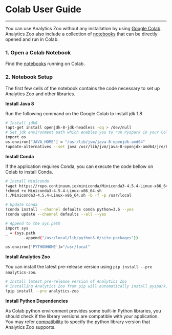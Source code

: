 # Colab User Guide

---

You can use Analytics Zoo without any installation by using  [Google Colab](https://colab.research.google.com/). Analytics Zoo also include a collection of [notebooks](./notebooks.md) that can be directly opened and run in Colab.

### **1. Open a Colab Notebook**

Find the [notebooks](./notebooks.md) running on Colab.

### **2. Notebook Setup**

The first few cells of the notebook contains the code necessary to set up Analytics Zoo and other libraries.

**Install Java 8**

Run the following command on the Google Colab to install jdk 1.8

```bash
# Install jdk8
!apt-get install openjdk-8-jdk-headless -qq > /dev/null
# Set jdk environment path which enables you to run Pyspark in your Colab environment.
import os
os.environ["JAVA_HOME"] = "/usr/lib/jvm/java-8-openjdk-amd64"
!update-alternatives --set java /usr/lib/jvm/java-8-openjdk-amd64/jre/bin/java
```

**Install Conda**

If the application requires Conda, you can execute the code bellow on Colab to install Conda.

```bash
# Install Miniconda
!wget https://repo.continuum.io/miniconda/Miniconda3-4.5.4-Linux-x86_64.sh
!chmod +x Miniconda3-4.5.4-Linux-x86_64.sh
!./Miniconda3-4.5.4-Linux-x86_64.sh -b -f -p /usr/local

# Update Conda
!conda install --channel defaults conda python=3.6 --yes
!conda update --channel defaults --all --yes

# Append to the sys.path
import sys
_ = (sys.path
        .append("/usr/local/lib/python3.6/site-packages"))

os.environ['PYTHONHOME']="/usr/local"
```

**Install Analytics Zoo**

You can install the latest pre-release version using `pip install --pre analytics-zoo`. 
```bash
# Install latest pre-release version of Analytics Zoo 
# Installing Analytics Zoo from pip will automatically install pyspark, bigdl, and their dependencies.
!pip install --pre analytics-zoo
```

**Install Python Dependencies**

As Colab python environment provides some built-in Python libraries, you should check if the library versions are compatible with your application. You may refer [compatibility](./python.md) to specify the python library version that Analytics Zoo supports.
